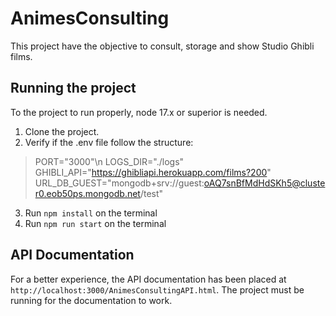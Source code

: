 # AnimesConsulting

This project have the objective to consult, storage and show Studio Ghibli films.

## Running the project

To the project to run properly, node 17.x or superior is needed.

1.  Clone the project.
2.  Verify if the .env file follow the structure:

> PORT="3000"\n
> LOGS_DIR="./logs"
> GHIBLI_API="https://ghibliapi.herokuapp.com/films?200"
> URL_DB_GUEST="mongodb+srv://guest:oAQ7snBfMdHdSKh5@cluster0.eob50ps.mongodb.net/test"

3.  Run `npm install` on the terminal
4.  Run `npm run start` on the terminal

## API Documentation

For a better experience, the API documentation has been placed at `http://localhost:3000/AnimesConsultingAPI.html`. The project must be running for the documentation to work.
